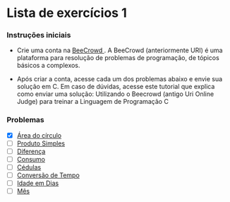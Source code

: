 # Lista de exercícios 1


### Instruções iniciais


- Crie uma conta na [BeeCrowd ](https://www.beecrowd.com.br/judge/pt/register). A BeeCrowd (anteriormente URI) é uma plataforma para resolução de problemas de programação, de tópicos básicos a complexos.



- Após criar a conta, acesse cada um dos problemas abaixo e envie sua solução em C. Em caso de dúvidas, acesse este tutorial que explica como enviar uma solução: Utilizando o Beecrowd (antigo Uri Online Judge) para treinar a Linguagem de Programação C


### Problemas

- [x] [Área do círculo](https://www.beecrowd.com.br/judge/pt/problems/view/1002) 
- [ ] [Produto Simples](https://www.beecrowd.com.br/judge/pt/problems/view/1004)
- [ ] [Diferença](https://www.beecrowd.com.br/judge/pt/problems/view/1007)
- [ ] [Consumo](https://www.beecrowd.com.br/judge/pt/problems/view/1014)
- [ ] [Cédulas](https://www.beecrowd.com.br/judge/pt/problems/view/1018)
- [ ] [Conversão de Tempo](https://www.beecrowd.com.br/judge/pt/problems/view/1019)
- [ ] [Idade em Dias](https://www.beecrowd.com.br/judge/pt/problems/view/1020)
- [ ] [Mês](https://www.beecrowd.com.br/judge/pt/problems/view/1052)